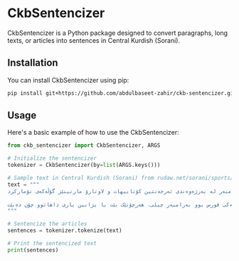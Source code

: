 # CkbSentencizer

CkbSentencizer is a Python package designed to convert paragraphs, long texts, or articles into sentences in Central Kurdish (Sorani).

## Installation

You can install CkbSentencizer using pip:

```bash
pip install git+https://github.com/abdulbaseet-zahir/ckb-sentencizer.git
```

## Usage

Here's a basic example of how to use the CkbSentencizer:

```python
from ckb_sentencizer import CkbSentencizer, ARGS

# Initialize the sentencizer
tokenizer = CkbSentencizer(by=list(ARGS.keys()))

# Sample text in Central Kurdish (Sorani) from rudaw.net/sorani/sports/260620241
text = """
بەرەبەیانی ئەمڕۆ، لە دووەم یارییاندا لە رکابەرییەکانی کۆپا ئەمریکا، هەڵبژاردەی ئەرجەنتین بەرامبەر چیلی یاریکرد، یارییەکە بە گۆڵێکی بێبەرامبەر لە بەرژەوەندی ئەرجەنتین کۆتاییهات و لاوتارۆ مارتینێز گۆڵەکەی تۆمارکرد.
 
دوای یارییەکە لیۆنێل مێسی، قسەی بۆ میدیاکان کرد و گوتی "ئێستا سەرکەوتووین بۆ قۆناخی هەشت، بەڵام یارییەکی قورس بوو بەرامبەر چیلی. هەرچۆنێک بێت با بزانین یاری داهاتوو چۆن دەبێت".
"""

# Sentencize the articles
sentences = tokenizer.tokenize(text)

# Print the sentencized text
print(sentences)
```
